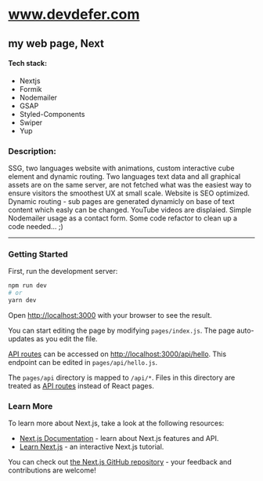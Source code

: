 # www.devdefer.com
## my web page, Next

#### Tech stack:

- Nextjs
- Formik
- Nodemailer
- GSAP
- Styled-Components
- Swiper
- Yup


### Description:
SSG, two languages website with animations, custom interactive cube element and dynamic routing. Two languages text data and all graphical assets are on the same server, are not fetched what was the easiest way to ensure visitors the smoothest UX at small scale. Website is SEO optimized. Dynamic routing - sub pages are generated dynamicly on base of text content which easly can be changed. YouTube videos are displaied.
Simple Nodemailer usage as a contact form.
Some code refactor to clean up a code needed... ;)

------------

### Getting Started

First, run the development server:

```bash
npm run dev
# or
yarn dev
```

Open [http://localhost:3000](http://localhost:3000) with your browser to see the result.

You can start editing the page by modifying `pages/index.js`. The page auto-updates as you edit the file.

[API routes](https://nextjs.org/docs/api-routes/introduction) can be accessed on [http://localhost:3000/api/hello](http://localhost:3000/api/hello). This endpoint can be edited in `pages/api/hello.js`.

The `pages/api` directory is mapped to `/api/*`. Files in this directory are treated as [API routes](https://nextjs.org/docs/api-routes/introduction) instead of React pages.

### Learn More

To learn more about Next.js, take a look at the following resources:

- [Next.js Documentation](https://nextjs.org/docs) - learn about Next.js features and API.
- [Learn Next.js](https://nextjs.org/learn) - an interactive Next.js tutorial.

You can check out [the Next.js GitHub repository](https://github.com/vercel/next.js/) - your feedback and contributions are welcome!





